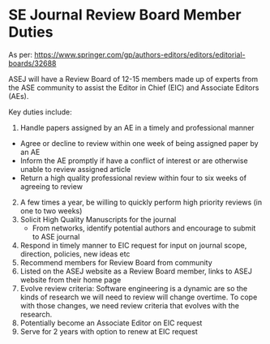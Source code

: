 # SE Journal Review Board Member Duties

As per: https://www.springer.com/gp/authors-editors/editors/editorial-boards/32688

ASEJ will have a Review Board of 12-15 members made up of experts from the ASE community to assist the Editor in Chief (EIC) and Associate Editors (AEs).

Key duties include:

1. Handle papers assigned by an AE in a timely and professional manner
  - Agree or decline to review within one week of being assigned paper by an AE
  - Inform the AE promptly if have a conflict of interest or are otherwise unable to review assigned article
  - Return a high quality professional review within four to six weeks of agreeing to review
  
2. A few times a year, be willing to quickly perform high priority reviews (in one to two weeks)
3. Solicit High Quality Manuscripts for the journal
   -  From networks, identify potential authors and encourage to submit to ASE journal
4. Respond in timely manner to EIC request for input on journal scope, direction, policies, new ideas etc
5. Recommend members for Review Board from community
6. Listed on the ASEJ website as a Review Board member, links to ASEJ website from their home page
7. Evolve review criteria: Software engineering is a dynamic are so the kinds of research we will need to review will change overtime. To cope with those changes, we need review criteria  that evolves with the research.
8. Potentially become an Associate Editor on EIC request
9. Serve for 2 years with option to renew at EIC request

